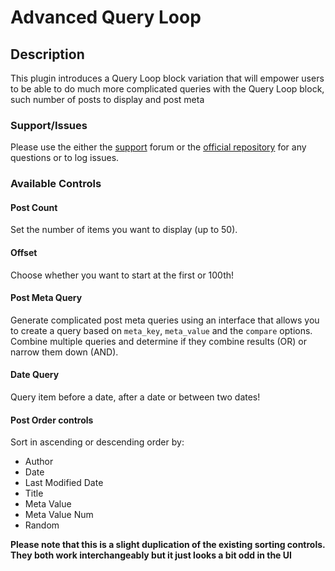 # Advanced Query Loop

## Description

This plugin introduces a Query Loop block variation that will empower users to be able to do much more complicated queries with the Query Loop block, such number of posts to display and post meta

### Support/Issues

Please use the either the [support](https://wordpress.org/support/plugin/advanced-query-loop/) forum or the [official repository](https://github.com/ryanwelcher/advanced-query-loop) for any questions or to log issues.

### Available Controls

#### Post Count

Set the number of items you want to display (up to 50).

#### Offset

Choose whether you want to start at the first or 100th!

#### Post Meta Query

Generate complicated post meta queries using an interface that allows you to create a query based on `meta_key`, `meta_value` and the `compare` options. Combine multiple queries and determine if they combine results (OR) or narrow them down (AND).

#### Date Query

Query item before a date, after a date or between two dates!

#### Post Order controls

Sort in ascending or descending order by:

-   Author
-   Date
-   Last Modified Date
-   Title
-   Meta Value
-   Meta Value Num
-   Random

**Please note that this is a slight duplication of the existing sorting controls. They both work interchangeably but it just looks a bit odd in the UI**
